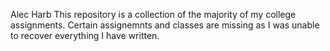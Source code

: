 Alec Harb
This repository is a collection of the majority of my college assignments. Certain assignemnts and classes are missing as I was unable to recover everything I have written.
